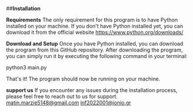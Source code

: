 ##**Installation**


**Requirements**
The only requirement for this program is to have Python installed on your machine. If you don't have Python installed yet, you can download it from the official website https://www.python.org/downloads/

**Download and Setup**
Once you have Python installed, you can download the program from this GitHub repository. After downloading the program, you can simply run it by executing the following command in your terminal:

python3 main.py

That's it! The program should now be running on your machine.


**support us**
If you encounter any issues during the installation process, please feel free to reach out to us for support.
matin.marzie5148@gmail.com
inf2022001@ionio.gr
